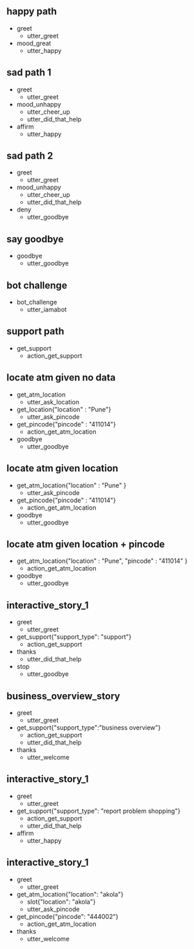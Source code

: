 ## happy path
* greet
  - utter_greet
* mood_great
  - utter_happy

## sad path 1
* greet
  - utter_greet
* mood_unhappy
  - utter_cheer_up
  - utter_did_that_help
* affirm
  - utter_happy

## sad path 2
* greet
  - utter_greet
* mood_unhappy
  - utter_cheer_up
  - utter_did_that_help
* deny
  - utter_goodbye

## say goodbye
* goodbye
  - utter_goodbye

## bot challenge
* bot_challenge
  - utter_iamabot

## support path
* get_support
  - action_get_support

## locate atm given no data
* get_atm_location
  - utter_ask_location
* get_location{"location" : "Pune"}
  - utter_ask_pincode
* get_pincode{"pincode" : "411014"}
  - action_get_atm_location
* goodbye
  - utter_goodbye

## locate atm given location 
* get_atm_location{"location" : "Pune" }
  - utter_ask_pincode
* get_pincode{"pincode" : "411014"}
  - action_get_atm_location
* goodbye
  - utter_goodbye

## locate atm given location + pincode
* get_atm_location{"location" : "Pune", "pincode" : "411014" }
  - action_get_atm_location
* goodbye
  - utter_goodbye
  
## interactive_story_1
* greet
    - utter_greet
* get_support{"support_type": "support"}
    - action_get_support
* thanks
    - utter_did_that_help
* stop
    - utter_goodbye

## business_overview_story
* greet
    - utter_greet
* get_support{"support_type":"business overview"}
    - action_get_support
    - utter_did_that_help
* thanks
    - utter_welcome
## interactive_story_1
* greet
    - utter_greet
* get_support{"support_type": "report problem shopping"}
    - action_get_support
    - utter_did_that_help
* affirm
    - utter_happy

## interactive_story_1
* greet
    - utter_greet
* get_atm_location{"location": "akola"}
    - slot{"location": "akola"}
    - utter_ask_pincode
* get_pincode{"pincode": "444002"}
    - action_get_atm_location
* thanks
    - utter_welcome
